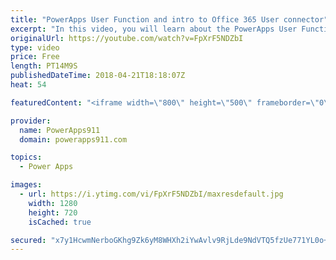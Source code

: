 ```yaml
---
title: "PowerApps User Function and intro to Office 365 User connector"
excerpt: "In this video, you will learn about the PowerApps User Function. You can use this function to pull info about the currently logged in user. You may use it to show their name or their picture but most often we take advantage of the email property to facilitate information to controls or even hide controls."
originalUrl: https://youtube.com/watch?v=FpXrF5NDZbI
type: video
price: Free
length: PT14M9S
publishedDateTime: 2018-04-21T18:18:07Z
heat: 54

featuredContent: "<iframe width=\"800\" height=\"500\" frameborder=\"0\" src=\"https://www.youtube.com/embed/FpXrF5NDZbI\" allow=\"accelerometer; autoplay; encrypted-media; gyroscope; picture-in-picture\" allowfullscreen></iframe>"

provider:
  name: PowerApps911
  domain: powerapps911.com

topics:
  - Power Apps

images:
  - url: https://i.ytimg.com/vi/FpXrF5NDZbI/maxresdefault.jpg
    width: 1280
    height: 720
    isCached: true

secured: "x7y1HcwmNerboGKhg9Zk6yM8WHXh2iYwAvlv9RjLde9NdVTQ5fzUe771YL0o+xB72c+gUE+2UYgo2c/kqbqjyr5fQgdFC1puS237vByinq3zuF76H4itopy2uBXUuOCdw7c3yr7sGIWeBD6wu/fVT3NFE1JtN8gePLv450aFQ/Lgy/Kq/tV+NfGwxd2t2tiV/oHPzEOCUJQR7B+sq2g+Aw06GVYDK2p6gO4XvPF/tRJUJ1X5HopuvW4kUt79Narj8wWehgccVNYdPKDw+U51zEdXrLpUdfc/bOZm1TZqd5U+MeJyI+ZEiAL3zrnOpIE6NQ2V3IOjgl+1oIjYOyNPcko5Yd+yEzhfxPzRPD3UOLkzJ9ULGYj5/tVYgKTbDhl6cCyUaM4Dc7WNzjXHMw52AG7y+DZkaXpcxOg1vtnps64=;+/Ot6BLwtRuj5LqbeSnsrA=="
---
```


